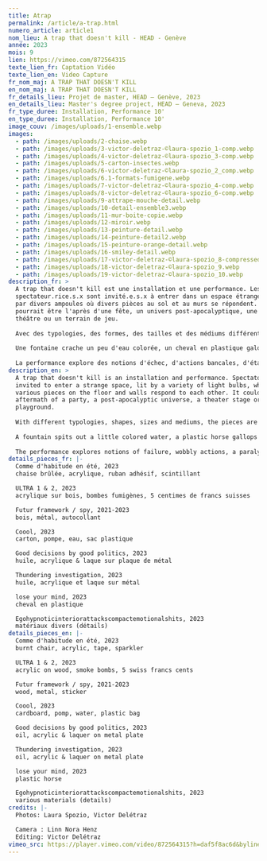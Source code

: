 ```yaml
---
title: Atrap
permalink: /article/a-trap.html
numero_article: article1
nom_lieu: A trap that doesn't kill - HEAD - Genève
année: 2023
mois: 9
lien: https://vimeo.com/872564315
texte_lien_fr: Captation Vidéo
texte_lien_en: Video Capture
fr_nom_maj: A TRAP THAT DOESN'T KILL
en_nom_maj: A TRAP THAT DOESN'T KILL
fr_details_lieu: Projet de master, HEAD – Genève, 2023
en_details_lieu: Master's degree project, HEAD – Geneva, 2023
fr_type_duree: Installation, Performance 10'
en_type_duree: Installation, Performance 10'
image_couv: /images/uploads/1-ensemble.webp
images:
  - path: /images/uploads/2-chaise.webp
  - path: /images/uploads/3-victor-deletraz-©laura-spozio_1-comp.webp
  - path: /images/uploads/4-victor-deletraz-©laura-spozio_3-comp.webp
  - path: /images/uploads/5-carton-insectes.webp
  - path: /images/uploads/6-victor-deletraz-©laura-spozio_2_comp.webp
  - path: /images/uploads/6.1-formats-fumigene.webp
  - path: /images/uploads/7-victor-deletraz-©laura-spozio_4-comp.webp
  - path: /images/uploads/8-victor-deletraz-©laura-spozio_6-comp.webp
  - path: /images/uploads/9-attrape-mouche-detail.webp
  - path: /images/uploads/10-detail-ensemble3.webp
  - path: /images/uploads/11-mur-boite-copie.webp
  - path: /images/uploads/12-miroir.webp
  - path: /images/uploads/13-peinture-detail.webp
  - path: /images/uploads/14-peinture-detail2.webp
  - path: /images/uploads/15-peinture-orange-detail.webp
  - path: /images/uploads/16-smiley-detail.webp
  - path: /images/uploads/17-victor-deletraz-©laura-spozio_8-compressed.webp
  - path: /images/uploads/18-victor-deletraz-©laura-spozio_9.webp
  - path: /images/uploads/19-victor-deletraz-©laura-spozio_10.webp
description_fr: >
  A trap that doesn't kill est une installation et une performance. Les
  spectateur.rice.s.x sont invité.e.s.x à entrer dans un espace étrange, éclairé
  par divers ampoules où divers pièces au sol et au murs se répondent. Cela
  pourrait être l'après d'une fête, un univers post-apocalyptique, une scène de
  théâtre ou un terrain de jeu.
          
  Avec des typologies, des formes, des tailles et des médiums différents, les pièces sont pour la plupart produite rapidement dans une économie de moyens, transformées par endroits, révélant des détails subtiles, jouant avec leur matérialité et brouillant les pistes entre ready made et peinture, sculpture et accessoire.
                              
  Une fontaine crache un peu d'eau colorée, un cheval en plastique galope sur place, un cimaise expire de la fumée. Les pièces dans l'espace ont toutes un potentiel performatif, une idée de transformation et de mouvement.
                              
  La performance explore des notions d'échec, d'actions bancales, d'état intérieur paralysé et d'une révolte qui crie en chuchotant. Les gestes mélangent improvisation et actions précises. Un poème est dicté, des plumes volent dans l'espace, un fumigène pourrait être allumé.
description_en: >
  A trap that doesn't kill is an installation and performance. Spectators are
  invited to enter a strange space, lit by a variety of light bulbs, where
  various pieces on the floor and walls respond to each other. It could be the
  aftermath of a party, a post-apocalyptic universe, a theater stage or a
  playground.
            
  With different typologies, shapes, sizes and mediums, the pieces are for the most part rapidly produced in an economy of means, transformed in places, revealing subtle details, playing with their materiality and blurring the lines between ready made and painting, sculpture and accessory.
                
  A fountain spits out a little colored water, a plastic horse gallops on the spot, a picture rail exhales smoke. The pieces in the space all have a performative potential, an idea of transformation and movement.
                
  The performance explores notions of failure, wobbly actions, a paralyzed inner state and a revolt that shouts in whispers. Gestures mix improvisation and precise action. A poem is dictated, feathers fly into space, a smoke bomb might be lit.
details_pieces_fr: |-
  Comme d'habitude en été, 2023
  chaise brûlée, acrylique, ruban adhésif, scintillant

  ULTRA 1 & 2, 2023
  acrylique sur bois, bombes fumigènes, 5 centimes de francs suisses

  Futur framework / spy, 2021-2023
  bois, métal, autocollant

  Coool, 2023
  carton, pompe, eau, sac plastique

  Good decisions by good politics, 2023
  huile, acrylique & laque sur plaque de métal

  Thundering investigation, 2023
  huile, acrylique et laque sur métal

  lose your mind, 2023
  cheval en plastique

  Egohypnoticinteriorattackscompactemotionalshits, 2023
  matériaux divers (détails)
details_pieces_en: |-
  Comme d'habitude en été, 2023
  burnt chair, acrylic, tape, sparkler

  ULTRA 1 & 2, 2023
  acrylic on wood, smoke bombs, 5 swiss francs cents

  Futur framework / spy, 2021-2023
  wood, metal, sticker

  Coool, 2023
  cardboard, pomp, water, plastic bag

  Good decisions by good politics, 2023
  oil, acrylic & laquer on metal plate

  Thundering investigation, 2023
  oil, acrylic & laquer on metal plate

  lose your mind, 2023 
  plastic horse

  Egohypnoticinteriorattackscompactemotionalshits, 2023
  various materials (details)
credits: |-
  Photos: Laura Spozio, Victor Delétraz

  Camera : Linn Nora Henz
  Editing: Victor Delétraz
vimeo_src: https://player.vimeo.com/video/872564315?h=daf5f8ac6d&byline=0&portrait=0
---
```

